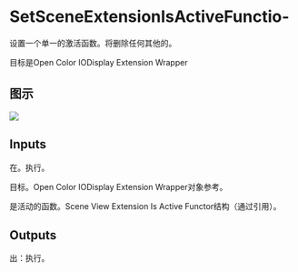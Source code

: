 # SetSceneExtensionIsActiveFunctio-

设置一个单一的激活函数。将删除任何其他的。

目标是Open Color IODisplay Extension Wrapper

## 图示

![]($-20221218-20165390.png)

## Inputs

在。执行。

目标。Open Color IODisplay Extension Wrapper对象参考。

是活动的函数。Scene View Extension Is Active Functor结构（通过引用）。  

## Outputs

出：执行。

